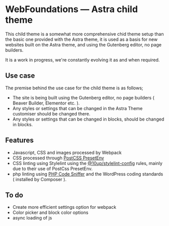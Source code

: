 # WebFoundations — Astra child theme
This child theme is a somewhat more comprehensive chid theme setup than the basic one provided with the Astra theme, it is used as a basis for new websites built on the Astra theme, and using the Gutenberg editor, no page builders.

It is a work in progress, we're constantly evolving it as and when required.

## Use case
The premise behind the use case for the child theme is as follows;
* The site is being built using the Gutenberg editor, no page builders ( Beaver Builder, Elementor etc. ).
* Any styles or settings that can be changed in the Astra Theme customiser should be changed there.
* Any styles or settings that can be changed in blocks, should be changed in blocks.

## Features
* Javascript, CSS and images processed by Webpack
* CSS processed through [PostCSS PresetEnv](https://preset-env.cssdb.org/)
* CSS linting using Stylelint using the [@10up/stylelint-config](https://github.com/10up/stylelint-config) rules, mainly due to their use of PostCss PresetEnv.
* php linting using [PHP Code Sniffer](https://github.com/squizlabs/PHP_CodeSniffer) and the WordPress coding standards ( installed by Composer ).

## To do
* Create more efficient settings option for webpack
* Color picker and block color options
* async loading of js